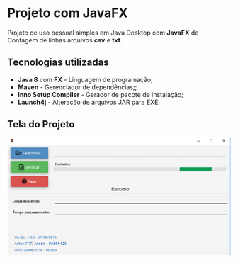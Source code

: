 # Projeto com JavaFX

Projeto de uso pessoal simples em Java Desktop com **JavaFX** de Contagem de linhas arquivos **csv** e **txt**.

## Tecnologias utilizadas

- **Java 8** com **FX** - Linguagem de programação;
- **Maven** - Gerenciador de dependências;;
- **Inno Setup Compiler** - Gerador de pacote de instalação;
- **Launch4j** - Alteração de arquivos JAR para EXE.

## Tela do Projeto

![](wiki/img/tela1.PNG)

